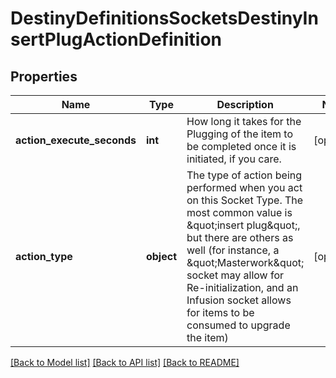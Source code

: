 # DestinyDefinitionsSocketsDestinyInsertPlugActionDefinition

## Properties
Name | Type | Description | Notes
------------ | ------------- | ------------- | -------------
**action_execute_seconds** | **int** | How long it takes for the Plugging of the item to be completed once it is initiated, if you care. | [optional] 
**action_type** | **object** | The type of action being performed when you act on this Socket Type. The most common value is \&quot;insert plug\&quot;, but there are others as well (for instance, a \&quot;Masterwork\&quot; socket may allow for Re-initialization, and an Infusion socket allows for items to be consumed to upgrade the item) | [optional] 

[[Back to Model list]](../README.md#documentation-for-models) [[Back to API list]](../README.md#documentation-for-api-endpoints) [[Back to README]](../README.md)


